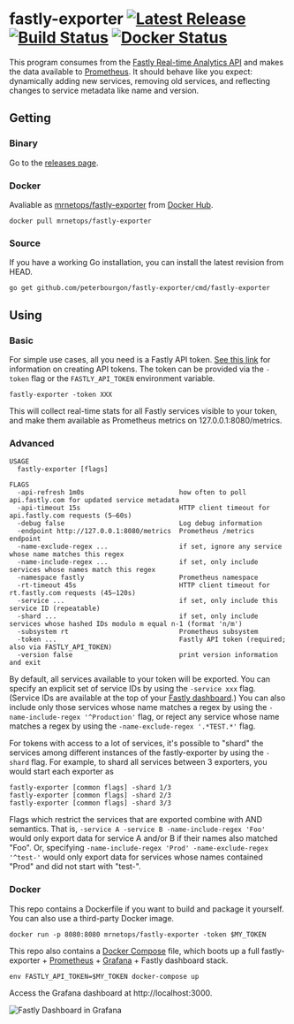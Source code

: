 # fastly-exporter [![Latest Release](https://img.shields.io/github/release/peterbourgon/fastly-exporter.svg?style=flat-square)](https://github.com/peterbourgon/fastly-exporter/releases/latest) [![Build Status](https://img.shields.io/endpoint.svg?url=https%3A%2F%2Factions-badge.atrox.dev%2Fpeterbourgon%2Ffastly-exporter%2Fbadge&style=flat-square&label=build)](https://github.com/peterbourgon/fastly-exporter/actions?query=workflow%3ATest) [![Docker Status](https://img.shields.io/docker/build/mrnetops/fastly-exporter.svg)](https://hub.docker.com/r/mrnetops/fastly-exporter)

This program consumes from the [Fastly Real-time Analytics API][rt] and makes
the data available to [Prometheus][prom]. It should behave like you expect:
dynamically adding new services, removing old services, and reflecting changes
to service metadata like name and version.

[rt]: https://docs.fastly.com/api/analytics
[prom]: https://prometheus.io

## Getting

### Binary

Go to the [releases page][releases].

[releases]: https://github.com/peterbourgon/fastly-exporter/releases

### Docker

Avaliable as [mrnetops/fastly-exporter][container] from [Docker Hub][hub].

[container]: https://hub.docker.com/r/mrnetops/fastly-exporter
[hub]: https://hub.docker.com

```
docker pull mrnetops/fastly-exporter
```

### Source

If you have a working Go installation, you can install the latest revision from HEAD.

```
go get github.com/peterbourgon/fastly-exporter/cmd/fastly-exporter
```

## Using

### Basic

For simple use cases, all you need is a Fastly API token.
[See this link][token] for information on creating API tokens. 
The token can be provided via the `-token` flag or the 
`FASTLY_API_TOKEN` environment variable.

[token]: https://docs.fastly.com/guides/account-management-and-security/using-api-tokens#creating-api-tokens

```
fastly-exporter -token XXX
```

This will collect real-time stats for all Fastly services visible to your
token, and make them available as Prometheus metrics on 127.0.0.1:8080/metrics.

### Advanced

```
USAGE
  fastly-exporter [flags]

FLAGS
  -api-refresh 1m0s                        how often to poll api.fastly.com for updated service metadata
  -api-timeout 15s                         HTTP client timeout for api.fastly.com requests (5–60s)
  -debug false                             Log debug information
  -endpoint http://127.0.0.1:8080/metrics  Prometheus /metrics endpoint
  -name-exclude-regex ...                  if set, ignore any service whose name matches this regex
  -name-include-regex ...                  if set, only include services whose names match this regex
  -namespace fastly                        Prometheus namespace
  -rt-timeout 45s                          HTTP client timeout for rt.fastly.com requests (45–120s)
  -service ...                             if set, only include this service ID (repeatable)
  -shard ...                               if set, only include services whose hashed IDs modulo m equal n-1 (format 'n/m')
  -subsystem rt                            Prometheus subsystem
  -token ...                               Fastly API token (required; also via FASTLY_API_TOKEN)
  -version false                           print version information and exit
```

By default, all services available to your token will be exported. You can
specify an explicit set of service IDs by using the `-service xxx` flag.
(Service IDs are available at the top of your [Fastly dashboard][db].) You can
also include only those services whose name matches a regex by using the
`-name-include-regex '^Production'` flag, or reject any service whose name
matches a regex by using the `-name-exclude-regex '.*TEST.*'` flag.

[db]: https://manage.fastly.com/services/all

For tokens with access to a lot of services, it's possible to "shard" the
services among different instances of the fastly-exporter by using the `-shard`
flag. For example, to shard all services between 3 exporters, you would start
each exporter as

```
fastly-exporter [common flags] -shard 1/3
fastly-exporter [common flags] -shard 2/3
fastly-exporter [common flags] -shard 3/3
```

Flags which restrict the services that are exported combine with AND semantics.
That is, `-service A -service B -name-include-regex 'Foo'` would only export
data for service A and/or B if their names also matched "Foo". Or, specifying
`-name-include-regex 'Prod' -name-exclude-regex '^test-'` would only export data
for services whose names contained "Prod" and did not start with "test-".

### Docker

This repo contains a Dockerfile if you want to build and package it yourself.
You can also use a third-party Docker image.

```
docker run -p 8080:8080 mrnetops/fastly-exporter -token $MY_TOKEN
```

This repo also contains a [Docker Compose][compose] file, which boots up a full
fastly-exporter + [Prometheus][prom] + [Grafana][grafana] + Fastly dashboard
stack.

[compose]: https://github.com/docker/compose
[grafana]: https://grafana.com

```
env FASTLY_API_TOKEN=$MY_TOKEN docker-compose up
```

Access the Grafana dashboard at http://localhost:3000.

![Fastly Dashboard in Grafana](https://raw.githubusercontent.com/peterbourgon/fastly-exporter/master/compose/Fastly-Dashboard.png)
